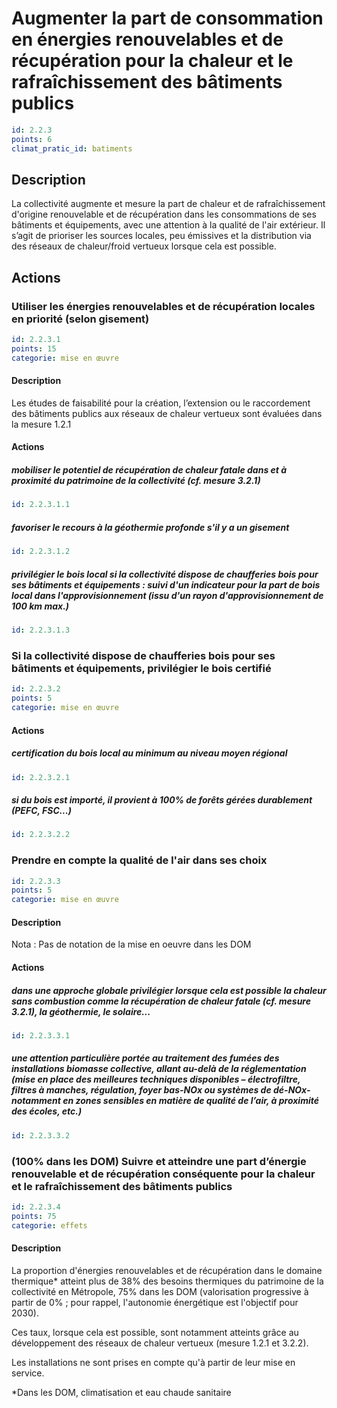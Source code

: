 # Augmenter la part de consommation en énergies renouvelables et de récupération pour la chaleur et le rafraîchissement des bâtiments publics
```yaml
id: 2.2.3
points: 6
climat_pratic_id: batiments
```
## Description
La collectivité augmente et mesure la part de chaleur et de rafraîchissement d'origine renouvelable et de récupération dans les consommations de ses bâtiments et équipements, avec une attention à la qualité de l'air extérieur. Il s’agit de prioriser les sources locales, peu émissives et la distribution via des réseaux de chaleur/froid vertueux lorsque cela est possible.


## Actions
### Utiliser les énergies renouvelables et de récupération locales en priorité (selon gisement)
```yaml
id: 2.2.3.1
points: 15
categorie: mise en œuvre
```
#### Description
Les études de faisabilité pour la création, l’extension ou le raccordement des bâtiments publics aux réseaux de chaleur vertueux sont évaluées dans la mesure 1.2.1

#### Actions
##### mobiliser le potentiel de récupération de chaleur fatale dans et à proximité du patrimoine de la collectivité (cf. mesure 3.2.1)
```yaml
id: 2.2.3.1.1
```

##### favoriser le recours à la géothermie profonde s'il y a un gisement
```yaml
id: 2.2.3.1.2
```

##### privilégier le bois local si la collectivité dispose de chaufferies bois pour ses bâtiments et équipements : suivi d'un indicateur pour la part de bois local dans l'approvisionnement (issu d'un rayon d'approvisionnement de 100 km max.)
```yaml
id: 2.2.3.1.3
```


### Si la collectivité dispose de chaufferies bois pour ses bâtiments et équipements, privilégier le bois certifié
```yaml
id: 2.2.3.2
points: 5
categorie: mise en œuvre
```
#### Actions
##### certification du bois local au minimum au niveau moyen régional
```yaml
id: 2.2.3.2.1
```

##### si du bois est importé, il provient à 100% de forêts gérées durablement (PEFC, FSC...)
```yaml
id: 2.2.3.2.2
```


### Prendre en compte la qualité de l'air dans ses choix
```yaml
id: 2.2.3.3
points: 5
categorie: mise en œuvre
```
#### Description
Nota : Pas de notation de la mise en oeuvre dans les DOM

#### Actions
##### dans une approche globale privilégier lorsque cela est possible la chaleur sans combustion comme la récupération de chaleur fatale (cf. mesure 3.2.1), la géothermie, le solaire...
```yaml
id: 2.2.3.3.1
```

##### une attention particulière portée au traitement des fumées des installations biomasse collective, allant au-delà de la réglementation (mise en place des meilleures techniques disponibles – électrofiltre, filtres à manches, régulation, foyer bas-NOx ou systèmes de dé-NOx- notamment en zones sensibles en matière de qualité de l’air, à proximité des écoles, etc.)
```yaml
id: 2.2.3.3.2
```


### (100% dans les DOM) Suivre et atteindre une part d’énergie renouvelable et de récupération conséquente pour la chaleur et le rafraîchissement des bâtiments publics
```yaml
id: 2.2.3.4
points: 75
categorie: effets
```
#### Description
La proportion d'énergies renouvelables et de récupération dans le domaine thermique* atteint plus de 38% des besoins thermiques du patrimoine de la collectivité en Métropole, 75% dans les DOM (valorisation progressive à partir de 0% ; pour rappel, l'autonomie énergétique est l'objectif pour 2030).

Ces taux, lorsque cela est possible, sont notamment atteints grâce au développement des réseaux de chaleur vertueux (mesure 1.2.1 et 3.2.2).

Les installations ne sont prises en compte qu'à partir de leur mise en service.

*Dans les DOM, climatisation et eau chaude sanitaire



